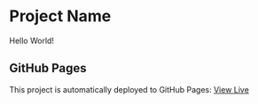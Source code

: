 # Project Name

Hello World!

## GitHub Pages

This project is automatically deployed to GitHub Pages: [View Live](https://kloccis1.github.io/)
